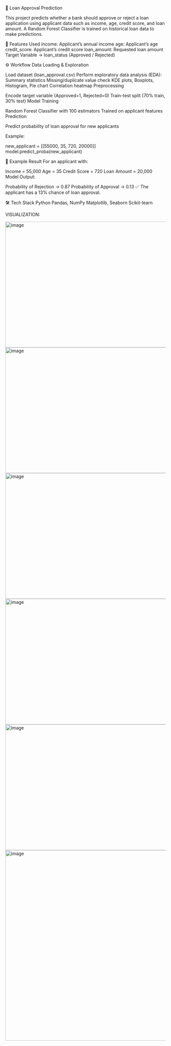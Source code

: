 🏦 Loan Approval Prediction

This project predicts whether a bank should approve or reject a loan application using applicant data such as income, age, credit score, and loan amount.
A Random Forest Classifier is trained on historical loan data to make predictions.

📌 Features Used
income: Applicant’s annual income
age: Applicant’s age
credit_score: Applicant’s credit score
loan_amount: Requested loan amount
Target Variable → loan_status (Approved / Rejected)

⚙️ Workflow
Data Loading & Exploration

Load dataset (loan_approval.csv)
Perform exploratory data analysis (EDA):
Summary statistics
Missing/duplicate value check
KDE plots, Boxplots, Histogram, Pie chart
Correlation heatmap
Preprocessing

Encode target variable (Approved=1, Rejected=0)
Train-test split (70% train, 30% test)
Model Training

Random Forest Classifier with 100 estimators
Trained on applicant features
Prediction

Predict probability of loan approval for new applicants

Example:

new_applicant = [[55000, 35, 720, 20000]]
model.predict_proba(new_applicant)

🚀 Example Result
For an applicant with:

Income = 55,000
Age = 35
Credit Score = 720
Loan Amount = 20,000
Model Output:

Probability of Rejection → 0.87
Probability of Approval → 0.13
✅ The applicant has a 13% chance of loan approval.

🛠️ Tech Stack
Python
Pandas, NumPy
Matplotlib, Seaborn
Scikit-learn

VISUALIZATION:

<img width="558" height="393" alt="image" src="https://github.com/user-attachments/assets/b1dc3c12-0295-4aa0-8192-8e28854d4537" />

<img width="571" height="393" alt="image" src="https://github.com/user-attachments/assets/9ed53770-c598-4be8-9e07-646ccdf39a45" />

<img width="561" height="393" alt="image" src="https://github.com/user-attachments/assets/3b928ccf-7f69-4c46-b64f-6b1acdaa19ac" />

<img width="604" height="393" alt="image" src="https://github.com/user-attachments/assets/8fbc711a-39a3-45b2-82af-59fa7da1f5d7" />

<img width="558" height="393" alt="image" src="https://github.com/user-attachments/assets/f88a8509-849d-4dfc-b7a6-769e7de1c9ee" />

<img width="705" height="596" alt="image" src="https://github.com/user-attachments/assets/902b1d0e-110f-4a22-a669-b8496779224c" />





